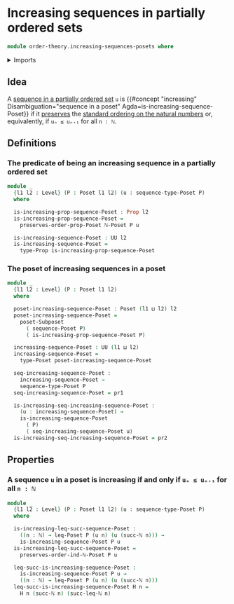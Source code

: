 # Increasing sequences in partially ordered sets

```agda
module order-theory.increasing-sequences-posets where
```

<details><summary>Imports</summary>

```agda
open import elementary-number-theory.decidable-total-order-natural-numbers
open import elementary-number-theory.inequality-natural-numbers
open import elementary-number-theory.natural-numbers

open import foundation.dependent-pair-types
open import foundation.function-types
open import foundation.identity-types
open import foundation.propositions
open import foundation.sequences
open import foundation.universe-levels

open import order-theory.order-preserving-maps-posets
open import order-theory.posets
open import order-theory.sequences-posets
open import order-theory.subposets
```

</details>

## Idea

A [sequence in a partially ordered set](order-theory.sequences-posets.md) `u` is
{{#concept "increasing" Disambiguation="sequence in a poset" Agda=is-increasing-sequence-Poset}}
if it [preserves](order-theory.order-preserving-maps-posets.md) the
[standard ordering on the natural numbers](elementary-number-theory.inequality-natural-numbers.md)
or, equivalently, if `uₙ ≤ uₙ₊₁` for all `n : ℕ`.

## Definitions

### The predicate of being an increasing sequence in a partially ordered set

```agda
module _
  {l1 l2 : Level} (P : Poset l1 l2) (u : sequence-type-Poset P)
  where

  is-increasing-prop-sequence-Poset : Prop l2
  is-increasing-prop-sequence-Poset =
    preserves-order-prop-Poset ℕ-Poset P u

  is-increasing-sequence-Poset : UU l2
  is-increasing-sequence-Poset =
    type-Prop is-increasing-prop-sequence-Poset
```

### The poset of increasing sequences in a poset

```agda
module _
  {l1 l2 : Level} (P : Poset l1 l2)
  where

  poset-increasing-sequence-Poset : Poset (l1 ⊔ l2) l2
  poset-increasing-sequence-Poset =
    poset-Subposet
      ( sequence-Poset P)
      ( is-increasing-prop-sequence-Poset P)

  increasing-sequence-Poset : UU (l1 ⊔ l2)
  increasing-sequence-Poset =
    type-Poset poset-increasing-sequence-Poset

  seq-increasing-sequence-Poset :
    increasing-sequence-Poset →
    sequence-type-Poset P
  seq-increasing-sequence-Poset = pr1

  is-increasing-seq-increasing-sequence-Poset :
    (u : increasing-sequence-Poset) →
    is-increasing-sequence-Poset
      ( P)
      ( seq-increasing-sequence-Poset u)
  is-increasing-seq-increasing-sequence-Poset = pr2
```

## Properties

### A sequence `u` in a poset is increasing if and only if `uₙ ≤ uₙ₊₁` for all `n : ℕ`

```agda
module _
  {l1 l2 : Level} (P : Poset l1 l2) (u : sequence-type-Poset P)
  where

  is-increasing-leq-succ-sequence-Poset :
    ((n : ℕ) → leq-Poset P (u n) (u (succ-ℕ n))) →
    is-increasing-sequence-Poset P u
  is-increasing-leq-succ-sequence-Poset =
    preserves-order-ind-ℕ-Poset P u

  leq-succ-is-increasing-sequence-Poset :
    is-increasing-sequence-Poset P u →
    ((n : ℕ) → leq-Poset P (u n) (u (succ-ℕ n)))
  leq-succ-is-increasing-sequence-Poset H n =
    H n (succ-ℕ n) (succ-leq-ℕ n)
```
